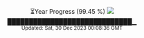 <p align="center">
⏳Year Progress (99.45 %) <img src="https://file5s.ratemyserver.net/mobs/1062.gif"><br>
█████████████████████████████▁ <br>
<sub>Updated: Sat, 30 Dec 2023 00:08:36 GMT</sub>
</p>


